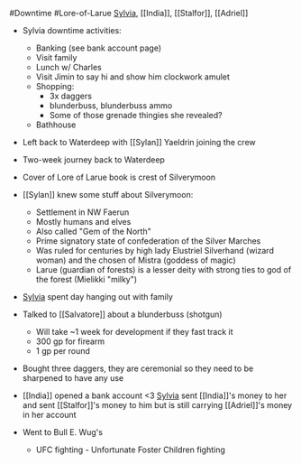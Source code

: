 #Downtime #Lore-of-Larue 
[Sylvia](Sylvia.md), [[India]], [[Stalfor]], [[Adriel]]

- Sylvia downtime activities:
	- Banking (see bank account page)
	- Visit family
	- Lunch w/ Charles
	- Visit Jimin to say hi and show him clockwork amulet
	- Shopping:
		- 3x daggers
		- blunderbuss, blunderbuss ammo
		- Some of those grenade thingies she revealed?
	- Bathhouse

- Left back to Waterdeep with [[Sylan]] Yaeldrin joining the crew
- Two-week journey back to Waterdeep
- Cover of Lore of Larue book is crest of Silverymoon
- [[Sylan]] knew some stuff about Silverymoon:
	- Settlement in NW Faerun
	- Mostly humans and elves
	- Also called "Gem of the North"
	- Prime signatory state of confederation of the Silver Marches
	- Was ruled for centuries by high lady Elustriel Silverhand (wizard woman) and the chosen of Mistra (goddess of magic)
	- Larue (guardian of forests) is a lesser deity with strong ties to god of the forest (Mielikki "milky")
- [Sylvia](Sylvia.md) spent day hanging out with family
- Talked to [[Salvatore]] about a blunderbuss (shotgun)
	- Will take ~1 week for development if they fast track it
	- 300 gp for firearm
	- 1 gp per round
- Bought three daggers, they are ceremonial so they need to be sharpened to have any use
- [[India]] opened a bank account <3 [Sylvia](Sylvia.md) sent [[India]]'s money to her and sent [[Stalfor]]'s money to him but is still carrying [[Adriel]]'s money in her account
- Went to Bull E. Wug's
	- UFC fighting - Unfortunate Foster Children fighting